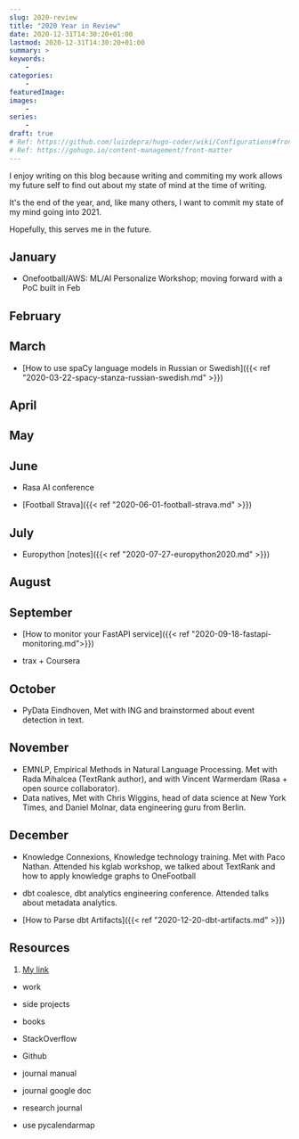 ```yaml
---
slug: 2020-review
title: "2020 Year in Review"
date: 2020-12-31T14:30:20+01:00
lastmod: 2020-12-31T14:30:20+01:00
summary: >
keywords:
    -
categories:
    -
featuredImage:
images:
    -
series:
    -
draft: true
# Ref: https://github.com/luizdepra/hugo-coder/wiki/Configurations#front-matter
# Ref: https://gohugo.io/content-management/front-matter
---
```


I enjoy writing on this blog because writing and commiting my work allows my future self
to find out about my state of mind at the time of writing.

It's the end of the year, and, like many others, I want to commit my state of my mind going
into 2021.

Hopefully, this serves me in the future.

## January

- Onefootball/AWS: ML/AI Personalize Workshop; moving forward with a PoC built in Feb

## February

## March

- [How to use spaCy language models in Russian or Swedish]({{< ref "2020-03-22-spacy-stanza-russian-swedish.md" >}})

## April

## May

## June

- Rasa AI conference

- [Football Strava]({{< ref "2020-06-01-football-strava.md" >}})

## July

- Europython [notes]({{< ref "2020-07-27-europython2020.md" >}})

## August

## September

- [How to monitor your FastAPI service]({{< ref "2020-09-18-fastapi-monitoring.md">}})

- trax + Coursera

## October

- PyData Eindhoven, Met with ING and brainstormed about event detection in text.

## November

- EMNLP, Empirical Methods in Natural Language Processing. Met with Rada Mihalcea (TextRank author), and with Vincent Warmerdam (Rasa + open source collaborator).
- Data natives, Met with Chris Wiggins, head of data science at New York Times, and Daniel Molnar, data engineering guru from Berlin.

## December

- Knowledge Connexions, Knowledge technology training. Met with Paco Nathan. Attended his kglab workshop, we talked about TextRank and how to apply knowledge graphs to OneFootball
- dbt coalesce, dbt analytics engineering conference. Attended talks about metadata analytics.

- [How to Parse dbt Artifacts]({{< ref "2020-12-20-dbt-artifacts.md" >}})

## Resources

1. [My link](url)

- work
- side projects
- books
- StackOverflow
- Github
- journal manual
- journal google doc
- research journal

- use pycalendarmap
